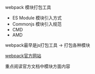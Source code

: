 webpack 模块打包工具



- ES Module 模块引入方式
- Commonjs 模块引入规范
- CMD
- AMD



webpack最早是js打包工具  ->  打包各种模块



[webpack官方网站](https://webpack.js.org/)



重点阅读官方文档中模块方面内容